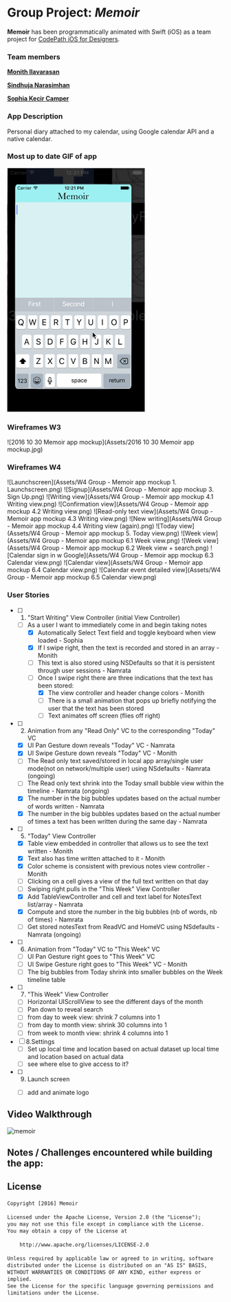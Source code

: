 # Group Project: *Memoir*


**Memoir** has been programmatically animated with Swift (iOS) as a team project for [CodePath iOS for Designers](http://codepath.com/iosfordesigners).


### Team members
[**Monith Ilavarasan**](https://github.com/Monith)

[**Sindhuja Narasimhan**](https://github.com/sindunarasimhan)

[**Sophia Kecir Camper**](https://github.com/sophiakc)


### App Description
Personal diary attached to my calendar, using Google calendar API and a native calendar.

### Most up to date GIF of app
![Gif](memoir_gif.gif)


### Wireframes W3
![2016 10 30 Memoir app mockup](Assets/2016 10 30 Memoir app mockup.jpg)

### Wireframes W4
![Launchscreen](Assets/W4 Group - Memoir app mockup 1. Launchscreen.png)
![Signup](Assets/W4 Group - Memoir app mockup 3. Sign Up.png)
![Writing view](Assets/W4 Group - Memoir app mockup 4.1 Writing view.png)
![Confirmation view](Assets/W4 Group - Memoir app mockup 4.2 Writing view.png)
![Read-only text view](Assets/W4 Group - Memoir app mockup 4.3 Writing view.png)
![New writing](Assets/W4 Group - Memoir app mockup 4.4 Writing view (again).png)
![Today view](Assets/W4 Group - Memoir app mockup 5. Today view.png)
![Week view](Assets/W4 Group - Memoir app mockup 6.1 Week view.png)
![Week view](Assets/W4 Group - Memoir app mockup 6.2 Week view + search.png)
![Calendar sign in w Google](Assets/W4 Group - Memoir app mockup 6.3 Calendar view.png)
![Calendar view](Assets/W4 Group - Memoir app mockup 6.4 Calendar view.png)
![Calendar event detailed view](Assets/W4 Group - Memoir app mockup 6.5 Calendar view.png)



### User Stories
* [ ] 1. "Start Writing" View Controller (initial View Controller)
    * [ ] As a user I want to immediately come in and begin taking notes
        * [X] Automatically Select Text field and toggle keyboard when view loaded - Sophia
        * [X] If I swipe right, then the text is recorded and stored in an array - Monith
		* [ ] This text is also stored using NSDefaults so that it is persistent through user sessions - Namrata
		* [ ] Once I swipe right there are three indications that the text has been stored:
			* [X] The view controller and header change colors - Monith
			* [ ] There is a small animation that pops up briefly notifying the user that the text has been stored
			* [ ] Text animates off screen (flies off right)

* [ ] 2. Animation from any "Read Only" VC to the corresponding "Today" VC
    * [X] UI Pan Gesture down reveals "Today" VC - Namrata
	* [X] UI Swipe Gesture down reveals "Today" VC - Monith
    * [ ] The Read only text saved/stored in local app array/single user mode(not on network/multiple user) using NSdefaults - Namrata (ongoing)
    * [ ] The Read only text shrink into the Today small bubble view within the timeline - Namrata (ongoing)
    * [X] The number in the big bubbles updates based on the actual number of words written - Namrata
    * [X] The number in the big bubbles updates based on the actual number of times a text has been written during the same day - Namrata

* [ ] 5. "Today" View Controller
    * [X] Table view embedded in controller that allows us to see the text written - Monith
	* [X] Text also has time written attached to it - Monith
	* [X] Color scheme is consistent with previous notes view controller - Monith
    * [ ] Clicking on a cell gives a view of the full text written on that day
	* [ ] Swiping right pulls in the "This Week" View Controller
    * [X] Add TableViewController and cell and text label for NotesText list/array - Namrata
    * [X] Compute and store the number in the big bubbles (nb of words, nb of times) - Namrata
    * [ ] Get stored notesText from ReadVC and HomeVC using NSdefaults - Namrata (ongoing)
 
* [ ] 6. Animation from "Today" VC to "This Week" VC
	* [ ] UI Pan Gesture right goes to "This Week" VC
	* [ ] UI Swipe Gesture right goes to "This Week" VC - Monith
	* [ ] The big bubbles from Today shrink into smaller bubbles on the Week timeline table

* [ ] 7. "This Week" View Controller
    * [ ] Horizontal UIScrollView to see the different days of the month
    * [ ] Pan down to reveal search
    * [ ] from day to week view: shrink 7 columns into 1
    * [ ] from day to month view: shrink 30 columns into 1
    * [ ] from week to month view: shrink 4 columns into 1

* [ ] 8.Settings
    * [ ] Set up local time and location based on actual dataset up local time and location based on actual data
    * [ ] see where else to give access to it?

* [ ] 9. Launch screen
	* [ ] add and animate logo



## Video Walkthrough

![memoir](memoir.gif)



## Notes / Challenges encountered while building the app:




## License

    Copyright [2016] Memoir

    Licensed under the Apache License, Version 2.0 (the "License");
    you may not use this file except in compliance with the License.
    You may obtain a copy of the License at

        http://www.apache.org/licenses/LICENSE-2.0

    Unless required by applicable law or agreed to in writing, software
    distributed under the License is distributed on an "AS IS" BASIS,
    WITHOUT WARRANTIES OR CONDITIONS OF ANY KIND, either express or implied.
    See the License for the specific language governing permissions and
    limitations under the License.
